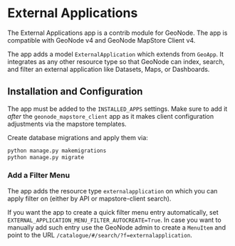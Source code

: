 # External Applications

The External Applications app is a contrib module for GeoNode.
The app is compatible with GeoNode v4 and GeoNode MapStore Client v4.

The app adds a model `ExternalApplication` which extends from `GeoApp`.
It integrates as any other resource type so that GeoNode can index, search, and filter an external application like Datasets, Maps, or Dashboards.

## Installation and Configuration

The app must be added to the `INSTALLED_APPS` settings.
Make sure to add it _after_ the `geonode_mapstore_client` app as it makes client configuration adjustments via the mapstore templates.

Create database migrations and apply them via:

```sh
python manage.py makemigrations
python manage.py migrate
```

### Add a Filter Menu

The app adds the resource type `externalapplication` on which you can apply filter on (either by API or mapstore-client search).

If you want the app to create a quick filter menu entry automatically, set `EXTERNAL_APPLICATION_MENU_FILTER_AUTOCREATE=True`.
In case you want to manually add such entry use the GeoNode admin to create a `MenuItem` and point to the URL `/catalogue/#/search/?f=externalapplication`.
